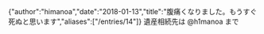 {"author":"himanoa","date":"2018-01-13","title":"腹痛くなりました。もうすぐ死ぬと思います","aliases":["/entries/14"]}
遺産相続先は @h1manoa まで

